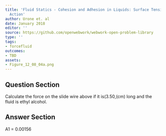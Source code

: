 ```yaml
---
title: 'Fluid Statics - Cohesion and Adhesion in Liquids: Surface Tension and Capillary
  Action'
author: Urone et. al
date: January 2018
editor: ''
source: https://github.com/openwebwork/webwork-open-problem-library
type: ''
tags:
- forcefluid
outcomes:
- TBD
assets:
- Figure_12_08_04a.png
---
```


## Question Section 

Calculate the force on the slide wire above if it is(3.50,(cm) long and the fluid is ethyl alcohol.


## Answer Section

A1 = 0.00156